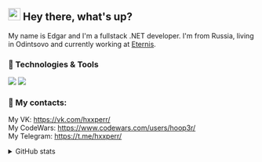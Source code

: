 ## <img src="https://github.com/hoop3r/hoop3r/blob/e6649c6c8e21de32c7175ec8ac33db3fa3d23087/wave.gif" width="25px"> Hey there, what's up?

My name is Edgar and I'm a fullstack .NET developer. I'm from Russia, living in Odintsovo and currently working at [Eternis](https://www.eternis.ru/).

### 🔧 Technologies & Tools

![](https://img.shields.io/badge/.NET-SQL-blue)
![](https://img.shields.io/badge/Figma-Photoshop-blue)

### 📱  My contacts:

My VK: https://vk.com/hxxperr/ <br>
My CodeWars: https://www.codewars.com/users/hoop3r/ <br>
My Telegram: https://t.me/hxxperr/


<details>
<summary>GitHub stats</summary>
  <img src="https://github-readme-stats.vercel.app/api/top-langs/?username=hoop3r" />
  <p />
  <img src="https://github-readme-stats.vercel.app/api?username=hoop3r&count_private=true&show_icons=true" />
</details>
